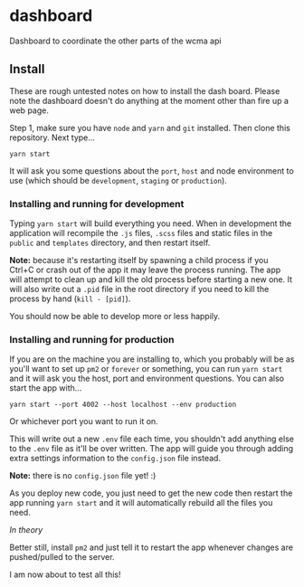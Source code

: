 # dashboard

Dashboard to coordinate the other parts of the wcma api

## Install

These are rough untested notes on how to install the dash board. Please note the dashboard doesn't do anything at the moment other than fire up a web page.

Step 1, make sure you have `node` and `yarn` and `git` installed. Then clone this repository. Next type...

`yarn start`

It will ask you some questions about the `port`, `host` and node environment to use (which should be `development`, `staging` or `production`).

### Installing and running for development

Typing `yarn start` will build everything you need. When in development the application will recompile the `.js` files, `.scss` files and static files in the `public` and `templates` directory, and then restart itself.

**Note:** because it's restarting itself by spawning a child process if you Ctrl+C or crash out of the app it may leave the process running. The app will attempt to clean up and kill the old process before starting a new one. It will also write out a `.pid` file in the root directory if you need to kill the process by hand (`kill - [pid]`).

You should now be able to develop more or less happily.

### Installing and running for production

If you are on the machine you are installing to, which you probably will be as you'll want to set up `pm2` or `forever` or something, you can run `yarn start` and it will ask you the host, port and environment questions. You can also start the app with...

`yarn start --port 4002 --host localhost --env production`

Or whichever port you want to run it on.

This will write out a new `.env` file each time, you shouldn't add anything else to the `.env` file as it'll be over written. The app will guide you through adding extra settings information to the `config.json` file instead.

**Note:** there is no `config.json` file yet! :)

As you deploy new code, you just need to get the new code then restart the app running `yarn start` and it will automatically rebuild all the files you need.

_In theory_

Better still, install `pm2` and just tell it to restart the app whenever changes are pushed/pulled to the server.

I am now about to test all this!